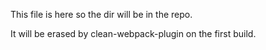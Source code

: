 This file is here so the dir will be in the repo.

It will be erased by clean-webpack-plugin on the first build.